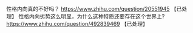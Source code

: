 性格内向真的不好吗？	https://www.zhihu.com/question/20551945 【已处理】
性格内向劣势这么明显，为什么这种特质还要存在这个世界上?	https://www.zhihu.com/question/492839469 【已处理】
